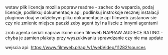 wstaw plik licencja mozilla
popraw readme - zachec do wsparcia, podaj licencje, podlinkuj dokumentacje api, podlinkuj instrokcje recznej instalacji pluginow
doaj w odzielnym pliku dokumentacje api filmweb
zastanow sie czy nie zmienic miejsca paczki zeby agent byl na liscie z innymi agentami

zrob agenta seriali
napraw ikone ocen filmweb
NAPRAW AUDIECE RATING - chyba je zamien
plakaty przy wyszukiwaniu
sprawdzanie czy nie ma update

wejscia api:
https://www.filmweb.pl/api/v1/webVideo/11282/sources
